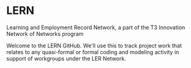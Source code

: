 # LERN
Learning and Employment Record Network, a part of the T3 Innovation Network of Networks program

Welcome to the LERN GitHub.  We'll use this to track project work that relates to any quasi-formal or formal coding and modeling activity in support of workgroups under the LER Network.

